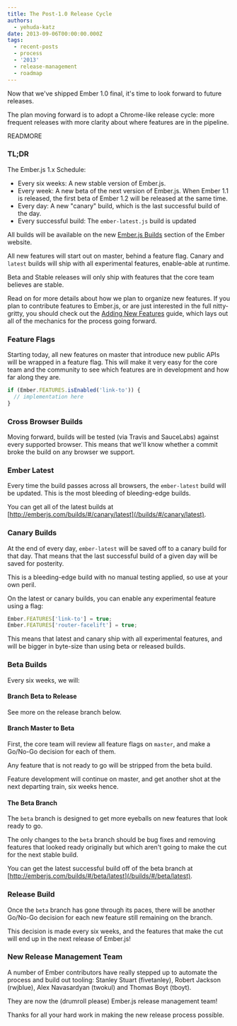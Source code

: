 ```yaml
---
title: The Post-1.0 Release Cycle
authors:
  - yehuda-katz
date: 2013-09-06T00:00:00.000Z
tags:
  - recent-posts
  - process
  - '2013'
  - release-management
  - roadmap
---
```



Now that we've shipped Ember 1.0 final, it's time to look forward to future 
releases.

The plan moving forward is to adopt a Chrome-like release cycle: more frequent releases with more clarity about where features are in the pipeline.

READMORE

### TL;DR

The Ember.js 1.x Schedule:

* Every six weeks: A new stable version of Ember.js.
* Every week: A new beta of the next version of Ember.js. When
  Ember 1.1 is released, the first beta of Ember 1.2 will be released
  at the same time.
* Every day: A new "canary" build, which is the last successful build of
  the day.
* Every successful build: The `ember-latest.js` build is updated

All builds will be available on the new [Ember.js Builds][1] section of the
Ember website.

[1]: /builds/

All new features will start out on master, behind a feature flag. Canary
and `latest` builds will ship with all experimental features, enable-able
at runtime.

Beta and Stable releases will only ship with features that the core team
believes are stable.

Read on for more details about how we plan to organize new features. If
you plan to contribute features to Ember.js, or are just interested in
the full nitty-gritty, you should check out the [Adding New
Features](/guides/contributing/adding-new-features) guide, which lays
out all of the mechanics for the process going forward.

### Feature Flags

Starting today, all new features on master that introduce new public APIs
will be wrapped in a feature flag. This will make it very easy for the core
team and the community to see which features are in development and how far
along they are.

```js
if (Ember.FEATURES.isEnabled('link-to')) {
  // implementation here
}
```

### Cross Browser Builds

Moving forward, builds will be tested (via Travis and SauceLabs) against
every supported browser. This means that we'll know whether a commit broke
the build on any browser we support.

### Ember Latest

Every time the build passes across all browsers, the `ember-latest` build
will be updated. This is the most bleeding of bleeding-edge builds.

You can get all of the latest builds at [http://emberjs.com/builds/#/canary/latest](/builds/#/canary/latest).

### Canary Builds

At the end of every day, `ember-latest` will be saved off to a canary build
for that day. That means that the last successful build of a given day will
be saved for posterity.

This is a bleeding-edge build with no manual testing applied, so use at
your own peril.

On the latest or canary builds, you can enable any experimental feature
using a flag:

```js
Ember.FEATURES['link-to'] = true;
Ember.FEATURES['router-facelift'] = true;
```

This means that latest and canary ship with all experimental features,
and will be bigger in byte-size than using beta or released builds.

### Beta Builds

Every six weeks, we will:

#### Branch Beta to Release

See more on the release branch below.

#### Branch Master to Beta

First, the core team will review all feature flags on `master`, and make
a Go/No-Go decision for each of them.

Any feature that is not ready to go will be stripped from the beta build.

Feature development will continue on master, and get another shot at the
next departing train, six weeks hence.

#### The Beta Branch

The `beta` branch is designed to get more eyeballs on new features that
look ready to go.

The only changes to the `beta` branch should be bug fixes and removing
features that looked ready originally but which aren't going to make the
cut for the next stable build.

You can get the latest successful build off of the beta branch at
[http://emberjs.com/builds/#/beta/latest](/builds/#/beta/latest).

### Release Build

Once the `beta` branch has gone through its paces, there will be another
Go/No-Go decision for each new feature still remaining on the branch.

This decision is made every six weeks, and the features that make the cut
will end up in the next release of Ember.js!

### New Release Management Team

A number of Ember contributors have really stepped up to automate the
process and build out tooling: Stanley Stuart (fivetanley), Robert
Jackson (rwjblue), Alex Navasardyan (twokul) and Thomas Boyt (tboyt).

They are now the (drumroll please) Ember.js release management team!

Thanks for all your hard work in making the new release process
possible.
